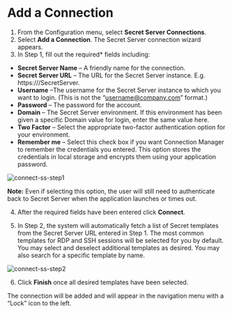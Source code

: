 # Add a Connection

1. From the Configuration menu, select **Secret Server Connections**.
2. Select **Add a Connection**. The Secret Server connection wizard appears. 
3. In Step 1, fill out the required* fields including:

- **Secret Server Name** – A friendly name for the connection.
- **Secret Server URL** – The URL for the Secret Server instance. E.g.
   https://<Server Name>/SecretServer.
- **Username** –The username for the Secret Server instance to which you want to login. (This is not the “username@company.com” format.)
- **Password** – The password for the account.
- **Domain** – The Secret Server environment. If this environment has been given a specific Domain value for login, enter the same value here.
- **Two Factor** – Select the appropriate two-factor authentication option for your environment.
- **Remember me** – Select this check box if you want Connection Manager to remember the credentials you entered. This option stores the credentials in local storage and encrypts them using your application password. 

![connect-ss-step1](\images\connect-ss-step1.png)

**Note:** Even if selecting this option, the user will still need to authenticate back to Secret Server when the application launches or times out. 

4. After the required fields have been entered click **Connect**.

5. In Step 2, the system will automatically fetch a list of Secret templates from the Secret Server URL entered in Step 1. The most common templates for RDP and SSH sessions will be selected for you by default. You may select and deselect additional templates as desired. You may also search for a specific template by name. 


![connect-ss-step2](\images\connect-ss-step2.png)

6. Click **Finish** once all desired templates have been selected.


The connection will be added and will appear in the navigation menu with a “Lock” icon to the left.

 